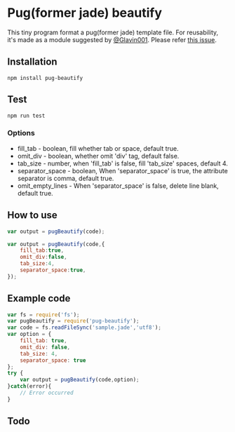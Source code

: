 # Pug(former jade) beautify
This tiny program format a pug(former jade) template file.
For reusability, it's made as a module suggested by [@Glavin001](https://github.com/Glavin001).
Please refer [this issue](https://github.com/vingorius/jade-beautify/issues/7).

## Installation
```shell
npm install pug-beautify
```
## Test
```shell
npm run test
```
### Options
* fill_tab - boolean, fill whether tab or space, default true.
* omit_div - boolean, whether omit 'div' tag, default false.
* tab_size - number, when 'fill_tab' is false, fill 'tab_size' spaces, default 4.
* separator_space - boolean, When 'separator_space' is true, the attribute separator is comma, default true.
* omit_empty_lines - When 'separator_space' is false, delete line blank, default true.

## How to use
```javascript
var output = pugBeautify(code);
```
```javascript
var output = pugBeautify(code,{
    fill_tab:true,
    omit_div:false,
    tab_size:4,
    separator_space:true,
});
```

## Example code
```javascript
var fs = require('fs');
var pugBeautify = require('pug-beautify');
var code = fs.readFileSync('sample.jade','utf8');
var option = {
    fill_tab: true,
    omit_div: false,
    tab_size: 4,
    separator_space: true
};
try {
    var output = pugBeautify(code,option);
}catch(error){
    // Error occurred
}
```
## Todo
